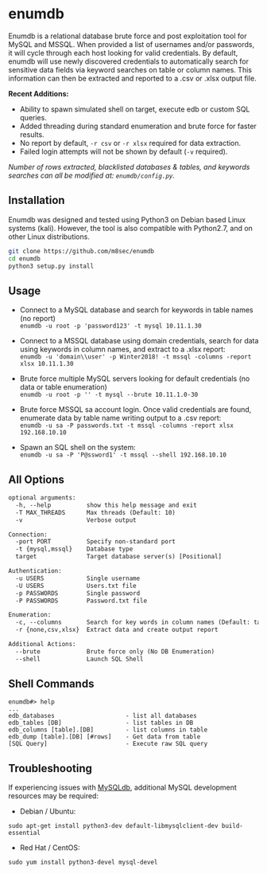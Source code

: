 # enumdb
Enumdb is a relational database brute force and post exploitation tool for MySQL and MSSQL. When provided a list of usernames and/or passwords, it will cycle through each host looking for valid credentials. By default, enumdb will use newly discovered credentials to automatically search for sensitive data fields via keyword searches on table or column names. This information can then be extracted and reported to a .csv or .xlsx output file.

**Recent Additions:**
* Ability to spawn simulated shell on target, execute edb or custom SQL queries.
* Added threading during standard enumeration and brute force for faster results.
* No report by default, ```-r csv``` or ```-r xlsx``` required for data extraction.
* Failed login attempts will not be shown by default (```-v``` required).

*Number of rows extracted, blacklisted databases & tables, and keywords searches can all be modified at: ```enumdb/config.py```.*

## Installation
Enumdb was designed and tested using Python3 on Debian based Linux systems (kali). However, the tool is also compatible with Python2.7, and on other Linux distributions.
```bash
git clone https://github.com/m8sec/enumdb
cd enumdb
python3 setup.py install
``````

## Usage
* Connect to a MySQL database and search for keywords in table names (no report)<br>
```enumdb -u root -p 'password123' -t mysql 10.11.1.30```

* Connect to a MSSQL database using domain credentials, search for data using keywords in column names, and extract to a .xlsx report:<br>
```enumdb -u 'domain\\user' -p Winter2018! -t mssql -columns -report xlsx 10.11.1.30```

* Brute force multiple MySQL servers looking for default credentials (no data or table enumeration)<br>
```enumdb -u root -p '' -t mysql --brute 10.11.1.0-30```

* Brute force MSSQL sa account login. Once valid credentials are found, enumerate data by table name writing output to a .csv report:<br>
```enumdb -u sa -P passwords.txt -t mssql -columns -report xlsx 192.168.10.10```

* Spawn an SQL shell on the system:<br>
```enumdb -u sa -P 'P@ssword1' -t mssql --shell 192.168.10.10```

<!--![enumdb](https://user-images.githubusercontent.com/13889819/54823551-9ae80d00-4c7e-11e9-89e5-3140b793b6d7.gif)-->

## All Options
```html
optional arguments:
  -h, --help          show this help message and exit
  -T MAX_THREADS      Max threads (Default: 10)
  -v                  Verbose output

Connection:
  -port PORT          Specify non-standard port
  -t {mysql,mssql}    Database type
  target              Target database server(s) [Positional]

Authentication:
  -u USERS            Single username
  -U USERS            Users.txt file
  -p PASSWORDS        Single password
  -P PASSWORDS        Password.txt file

Enumeration:
  -c, --columns       Search for key words in column names (Default: table names)
  -r {none,csv,xlsx}  Extract data and create output report

Additional Actions:
  --brute             Brute force only (No DB Enumeration)
  --shell             Launch SQL Shell
```

## Shell Commands
```
enumdb#> help
...
edb_databases                    - list all databases
edb_tables [DB]                  - list tables in DB
edb_columns [table].[DB]         - list columns in table
edb_dump [table].[DB] [#rows]    - Get data from table
[SQL Query]                      - Execute raw SQL query
```

## Troubleshooting
If experiencing issues with [MySQLdb](https://github.com/PyMySQL/mysqlclient-python), additional MySQL development resources may be required:

* Debian / Ubuntu: 
```
sudo apt-get install python3-dev default-libmysqlclient-dev build-essential
```

* Red Hat / CentOS: 
```
sudo yum install python3-devel mysql-devel
```
